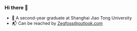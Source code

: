 ### Hi there 👋

- 🏫 A second-year graduate at Shanghai Jiao Tong University
- 📬 Can be reached by Zegfoss@outlook.com

<!--
<a href="https://github.com/Dofgal">
  <img align="center" src="https://github-dofgal-stats.vercel.app/api/?username=Dofgal&include_all_commits=true&show_icons=true&theme=tokyonight&hide=prs,contribs" height="150px"/>
</a>
<a href="https://github.com/Dofgal">
  <img align="center" src="https://github-dofgal-stats.vercel.app/api/top-langs/?username=Dofgal&langs_count=6&layout=compact&theme=tokyonight&hide=html,qmake,purebasic" height="150px"/>
</a>
-->

<!--
**Dofgal/Dofgal** is a ✨ _special_ ✨ repository because its `README.md` (this file) appears on your GitHub profile.

Here are some ideas to get you started:

- 🔭 I’m currently working on ...
- 🌱 I’m currently learning ...
- 👯 I’m looking to collaborate on ...
- 🤔 I’m looking for help with ...
- 💬 Ask me about ...
- 📫 How to reach me: ...
- 😄 Pronouns: ...
- ⚡ Fun fact: ...

-->

